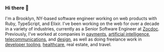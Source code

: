 ### Hi there 👋

I'm a Brooklyn, NY-based software engineer working on web products with Ruby, TypeScript, and Elixir. I've been working on the web for over a decade in a variety of industries, currently as a Senior Software Engineer at [Zocdoc](https://zocdoc.com). Previously, I've worked at companies in [payments](https://stripe.com), [artificial intelligence](https://enlitic.com), [telecommunications](https://aircall.io), and [design](https://oak.is), as well as doing freelance work in [developer tooling](https://buildwithfern.com), [healthcare](https://sanofi.com), real estate, and travel.
